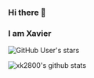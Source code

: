 ### Hi there 👋
### I am Xavier

![GitHub User's stars](https://img.shields.io/github/stars/xk2800?style=social)


![xk2800's github stats](https://github-readme-stats.vercel.app/api?username=xk2800)

<!--
**xk2800/xk2800** is a ✨ _special_ ✨ repository because its `README.md` (this file) appears on your GitHub profile.

Here are some ideas to get you started:

- 🔭 I’m currently working on ...
- 🌱 I’m currently learning ...
- 👯 I’m looking to collaborate on ...
- 🤔 I’m looking for help with ...
- 💬 Ask me about ...
- 📫 How to reach me: ...
- 😄 Pronouns: ...
- ⚡ Fun fact: ...
##### 🔭 I’m currently working on my Final Year Project
-->
